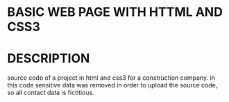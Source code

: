 # BASIC WEB PAGE WITH HTTML AND CSS3





# DESCRIPTION


source code of a project in html and css3 for a construction company.
in this code sensitive data was removed in order to upload the source code, so all contact data is fictitious.







